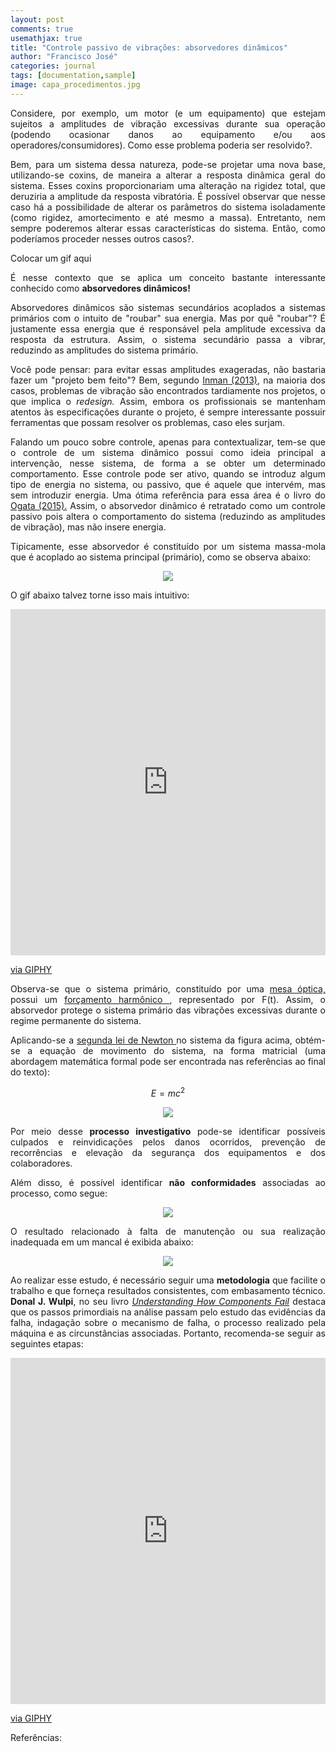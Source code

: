 ```yaml
---
layout: post
comments: true
usemathjax: true
title: "Controle passivo de vibrações: absorvedores dinâmicos"
author: "Francisco José"
categories: journal
tags: [documentation,sample]
image: capa_procedimentos.jpg
---
```

<html>
<body>

<p align="justify"> Considere, por exemplo, um motor (e um equipamento) que estejam sujeitos a amplitudes de vibração excessivas durante sua operação (podendo ocasionar danos ao equipamento e/ou aos operadores/consumidores). Como esse problema poderia ser resolvido?. </p>

<p align="justify"> Bem, para um sistema dessa natureza, pode-se projetar uma nova base, utilizando-se coxins, de maneira a alterar a resposta dinâmica geral do sistema. Esses coxins proporcionariam uma alteração na rigidez total, que deruziria a amplitude da resposta vibratória. É possível observar que nesse caso há a possibilidade de alterar os parâmetros do sistema isoladamente (como rigidez, amortecimento e até mesmo a massa). Entretanto, nem sempre poderemos alterar essas características do sistema. Então, como poderíamos proceder nesses outros casos?.
</p>

<p align="justify">
	Colocar um gif aqui
</p>

<p align="justify"> É nesse contexto que se aplica um conceito bastante interessante conhecido como <b>absorvedores dinâmicos!</b>
</p>

<p align="justify"> Absorvedores dinâmicos são sistemas secundários acoplados a sistemas primários com o intuito de "roubar" sua energia. Mas por quê "roubar"? É justamente essa energia que é responsável pela amplitude excessiva da resposta da estrutura. Assim, o sistema secundário passa a vibrar, reduzindo as amplitudes do sistema primário.
</p>

<p align="justify"> Você pode pensar: para evitar essas amplitudes exageradas, não bastaria fazer um "projeto bem feito"? Bem, segundo <a href="https://www.amazon.com/Engineering-Vibration-4th-Daniel-Inman/dp/0132871696"> Inman (2013)</a>, na maioria dos casos, problemas de vibração são encontrados tardiamente nos projetos, o que implica o <i>redesign.</i> Assim, embora os profissionais se mantenham atentos às especificações durante o projeto, é sempre interessante possuir ferramentas que possam resolver os problemas, caso eles surjam.
</p>

<p align="justify"> Falando um pouco sobre controle, apenas para contextualizar, tem-se que o controle de um sistema dinâmico possui como ideia principal a intervenção, nesse sistema, de forma a se obter um determinado comportamento. Esse controle pode ser ativo, quando se introduz algum tipo de energia no sistema, ou passivo, que é aquele que intervém, mas sem introduzir energia. Uma ótima referência para essa área é o livro do <a href="https://www.amazon.com/Engenharia-Controle-Moderno-Portuguese-Katsuhiko-ebook/dp/B013H5WK20"> Ogata (2015).</a> Assim, o absorvedor dinâmico é retratado como um controle passivo pois altera o comportamento do sistema (reduzindo as amplitudes de vibração), mas não insere energia.
</p>

<p align="justify"> Tipicamente, esse absorvedor é constituído por um sistema massa-mola que é acoplado ao sistema principal (primário), como se observa abaixo:	
</p>

<p align = "center">
<img src="http://engfrancisco.com/assets/img/absorvedor.PNG"></p>

<p align="justify"> O gif abaixo talvez torne isso mais intuitivo:</p>
<div style="width:100%;height:0;padding-bottom:110%;position:relative;"><iframe src="https://en.wikipedia.org/wiki/Effective_mass_(spring%E2%80%93mass_system)#/media/File:Simple_harmonic_oscillator.gif" width="100%" height="100%" style="position:absolute" frameBorder="0" class="giphy-embed" allowFullScreen></iframe></div><p><a href="https://giphy.com/gifs/sherlock-holmes-RaLIOPl8MLyWA">via GIPHY</a></p>	


<p align="justify"> Observa-se que o sistema primário, constituído por uma <a href="https://en.wikipedia.org/wiki/Optical_table"> mesa óptica, </a> possui um <a href="https://en.wikipedia.org/wiki/Harmonic_oscillator#Driven_harmonic_oscillators"> forçamento harmônico </a>, representado por F(t). Assim, o absorvedor protege o sistema primário das vibrações excessivas durante o regime permanente do sistema.
</p>

<p align="justify"> Aplicando-se a <a href="https://en.wikipedia.org/wiki/Newton%27s_laws_of_motion#Newton's_second_law"> segunda lei de Newton </a> no sistema da figura acima, obtém-se a equação de movimento do sistema, na forma matricial (uma abordagem matemática formal pode ser encontrada nas referências ao final do texto):
</p>

$$E=mc^2$$








<p align = "center">
<img src="http://engfrancisco.com/assets/img/Fatores_falhas.jpg"></p>

<p align="justify"> Por meio desse <b>processo investigativo</b> pode-se identificar possíveis culpados e reinvidicações pelos danos ocorridos, prevenção de recorrências e elevação da segurança dos equipamentos e dos colaboradores.</p>

<p align="justify"> Além disso, é possível identificar <b>não conformidades</b> associadas ao processo, como segue:</p>

<p align = "center">
<img src="http://engfrancisco.com/assets/img/Nao_conformidades.jpg"></p>

<p align="justify"> O resultado relacionado à falta de manutenção ou sua realização inadequada em um mancal é exibida abaixo:</p>

<p align = "center">
<img src="http://engfrancisco.com/assets/img/falha_rolamento.jpg"></p>

<p align="justify"> Ao realizar esse estudo, é necessário seguir uma <b>metodologia</b> que facilite o trabalho e que forneça resultados consistentes, com embasamento técnico. <b>Donal J. Wulpi</b>, no seu livro <a href="https://www.amazon.com/Understanding-How-Components-Fail-3rd/dp/1627080147"> <i>Understanding How Components Fail</i></a> destaca que os passos primordiais na análise passam pelo estudo das evidências da falha, indagação sobre o mecanismo de falha, o processo realizado pela máquina e as circunstâncias associadas. Portanto, recomenda-se seguir as seguintes etapas:</p>


</body>
</html>

<div style="width:100%;height:0;padding-bottom:110%;position:relative;"><iframe src="https://en.wikipedia.org/wiki/Effective_mass_(spring%E2%80%93mass_system)#/media/File:Simple_harmonic_oscillator.gif" width="100%" height="100%" style="position:absolute" frameBorder="0" class="giphy-embed" allowFullScreen></iframe></div><p><a href="https://giphy.com/gifs/sherlock-holmes-RaLIOPl8MLyWA">via GIPHY</a></p>

<p align="justify">Referências:</p>
